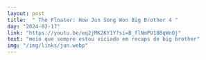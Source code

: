 ```yaml
---
layout: post
title:  " The Floater: How Jun Song Won Big Brother 4 "
day: "2024-02-17" 
link: "https://youtu.be/eq2jMK2KY1Y?si=B_flNmPU18BqWnOj"
text: "meio que sempre estou viciado em recaps de big brother"
img: "/img/links/jun.webp"
---
```

